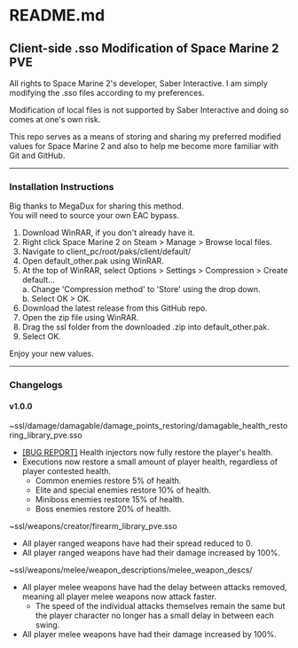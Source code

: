 # README.md
## Client-side .sso Modification of Space Marine 2 PVE
All rights to Space Marine 2's developer, Saber Interactive. I am simply modifying the .sso files 
according to my preferences.

Modification of local files is not supported by Saber Interactive and doing so comes at one's own risk.

This repo serves as a means of storing and sharing my preferred modified values for Space Marine 2 and also to help me become more familiar with Git and GitHub.

---

### Installation Instructions
Big thanks to MegaDux for sharing this method.  
You will need to source your own EAC bypass.
1. Download WinRAR, if you don't already have it.
2. Right click Space Marine 2 on Steam > Manage > Browse local files.
3. Navigate to client_pc/root/paks/client/default/
4. Open default_other.pak using WinRAR.
5. At the top of WinRAR, select Options > Settings > Compression > Create default...  
    a. Change 'Compression method' to 'Store' using the drop down.  
    b. Select OK > OK.
6. Download the latest release from this GitHub repo.
7. Open the zip file using WinRAR.
8. Drag the ssl folder from the downloaded .zip into default_other.pak.
9. Select OK.

Enjoy your new values.

---

### Changelogs
#### v1.0.0
~ssl/damage/damagable/damage_points_restoring/damagable_health_restoring_library_pve.sso
- [[BUG REPORT]](https://github.com/CenturionAU/space-marine-2-modded-values/issues/1)
  Health injectors now fully restore the player's health.
- Executions now restore a small amount of player health, regardless of player contested health.
    - Common enemies restore 5% of health.
    - Elite and special enemies restore 10% of health.
    - Miniboss enemies restore 15% of health.
    - Boss enemies restore 20% of health.

~ssl/weapons/creator/firearm_library_pve.sso
- All player ranged weapons have had their spread reduced to 0.
- All player ranged weapons have had their damage increased by 100%.

~ssl/weapons/melee/weapon_descriptions/melee_weapon_descs/
- All player melee weapons have had the delay between attacks removed, meaning all player melee weapons
  now attack faster.
    - The speed of the individual attacks themselves remain the same but the player character no longer
      has a small delay in between each swing.
- All player melee weapons have had their damage increased by 100%.